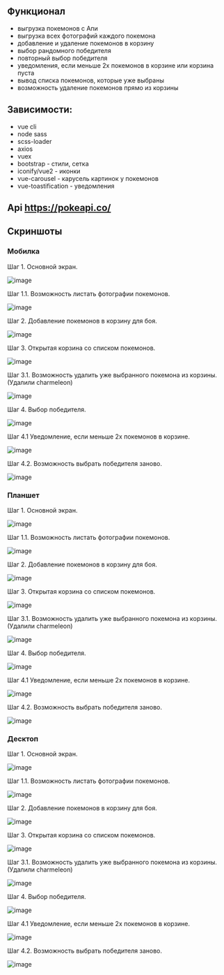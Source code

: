 ## Функционал
* выгрузка покемонов с Апи
* выгрузка всех фотографий каждого покемона
* добавление и удаление покемонов в корзину
* выбор рандомного победителя
* повторный выбор победителя
* уведомления, если меньше 2х покемонов в корзине или корзина пуста
* вывод списка покемонов, которые уже выбраны
* возможность удаление покемонов прямо из корзины

## Зависимости: 
 * vue cli
 * node sass
 * scss-loader
 * axios
 * vuex
 * bootstrap - стили, сетка
 * iconify/vue2 - иконки
 * vue-carousel - карусель картинок у покемонов
 * vue-toastification - уведомления

 ## Api https://pokeapi.co/

 ## Скриншоты

### Мобилка
Шаг 1. Основной экран.

![image](https://user-images.githubusercontent.com/73982948/234570254-303eb3c6-9fc6-4bee-83e9-05ee068600ea.png)


Шаг 1.1. Возможность листать фотографии покемонов.

![image](https://user-images.githubusercontent.com/73982948/234570365-1e8f2536-cabb-49d6-99fa-8d3332dc8e10.png)


Шаг 2. Добавление покемонов в корзину для боя.

![image](https://user-images.githubusercontent.com/73982948/234570453-80c3b894-22f5-4a98-9df8-7fdc5057a28e.png)


Шаг 3. Открытая корзина со списком покемонов.

![image](https://user-images.githubusercontent.com/73982948/234570546-a7e35649-60d4-4296-be03-58a406c8840e.png)


Шаг 3.1. Возможность удалить уже выбранного покемона из корзины. (Удалили charmeleon)

![image](https://user-images.githubusercontent.com/73982948/234570620-4038e0ce-c813-47a5-bd13-f21ec64329b8.png)


Шаг 4. Выбор победителя.

![image](https://user-images.githubusercontent.com/73982948/234570674-8e59083b-73e6-40aa-be0e-5e8b0ad63d54.png)


Шаг 4.1 Уведомление, если меньше 2х покемонов в корзине.

![image](https://user-images.githubusercontent.com/73982948/234570739-ce9252f0-c243-4340-975c-7ba5f6efbe53.png)


Шаг 4.2. Возможность выбрать победителя заново.

![image](https://user-images.githubusercontent.com/73982948/234570819-660dc298-3b15-4867-b000-40a4617396a7.png)




### Планшет
Шаг 1. Основной экран.

![image](https://user-images.githubusercontent.com/73982948/234559944-ed9907a0-f981-4e8e-a61f-4746c1c94065.png)


Шаг 1.1. Возможность листать фотографии покемонов.

![image](https://user-images.githubusercontent.com/73982948/234560027-52e19100-a36a-4f74-86ff-520bd58e96a4.png)


Шаг 2. Добавление покемонов в корзину для боя.

![image](https://user-images.githubusercontent.com/73982948/234560214-df624b20-7388-4e3a-8d63-6b65e6aea956.png)


Шаг 3. Открытая корзина со списком покемонов.

![image](https://user-images.githubusercontent.com/73982948/234560275-4c921589-3906-4d82-9666-577664fb44e6.png)


Шаг 3.1. Возможность удалить уже выбранного покемона из корзины. (Удалили charmeleon)

![image](https://user-images.githubusercontent.com/73982948/234560326-56d5e32c-4748-49c1-b06b-9ae9870da203.png)


Шаг 4. Выбор победителя.

![image](https://user-images.githubusercontent.com/73982948/234560414-9a126bca-532c-4bb7-8995-a8b906d8deea.png)


Шаг 4.1 Уведомление, если меньше 2х покемонов в корзине.

![image](https://user-images.githubusercontent.com/73982948/234560490-e14b4ba1-4db4-42a6-91b2-d15349159a4e.png)


Шаг 4.2. Возможность выбрать победителя заново.

![image](https://user-images.githubusercontent.com/73982948/234560551-3ec4f4a1-43e9-40fb-8c3d-091bf7cf1933.png)



### Десктоп
Шаг 1. Основной экран.

![image](https://user-images.githubusercontent.com/73982948/234093253-7013be5d-a0c7-4505-9f99-bb2a6fb81d85.png)


Шаг 1.1. Возможность листать фотографии покемонов.

![image](https://user-images.githubusercontent.com/73982948/234099408-9db395b1-76fd-4e7c-963d-90033fee9b30.png)


Шаг 2. Добавление покемонов в корзину для боя.

![image](https://user-images.githubusercontent.com/73982948/234093378-372ea1e6-68ff-4a4f-bc9c-65039a643327.png)


Шаг 3. Открытая корзина со списком покемонов.

![image](https://user-images.githubusercontent.com/73982948/234093607-109ac0ec-4b80-4504-82a9-2c9a8e9c5c90.png)


Шаг 3.1. Возможность удалить уже выбранного покемона из корзины. (Удалили charmeleon)

![image](https://user-images.githubusercontent.com/73982948/234093705-8e7fa424-e5c2-4c28-b13e-e179348afe1c.png)


Шаг 4. Выбор победителя.

![image](https://user-images.githubusercontent.com/73982948/234093773-98f99be0-7856-4910-a6b6-c3ccf3993e79.png)


Шаг 4.1 Уведомление, если меньше 2х покемонов в корзине.

![image](https://user-images.githubusercontent.com/73982948/234104243-93766d5c-16d2-4045-a72e-f4c617c424da.png)


Шаг 4.2. Возможность выбрать победителя заново.

![image](https://user-images.githubusercontent.com/73982948/234094023-49c862a5-420a-44c3-b473-f3eb942d4182.png)

